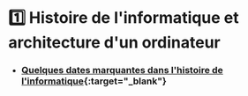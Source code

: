 # 1️⃣ Histoire de l'informatique et architecture d'un ordinateur

 
- ### [Quelques dates marquantes dans l'histoire de l'informatique](https://raw.githubusercontent.com/abrugiere/snt/main/_res/1.1.Histoire_info){:target="_blank"} 

<!--


## 1.1 - Quelques dates marquantes dans l'histoire de l'informatique 

## 1.2 - Qu'est-ce qu'un ordinateur
- Processeur (fréquence, coeurs MHz)
- RAM plus rapide se vide
- Mémoire de masse (HDD, SSD, M2. mécanique, flash : capacité octets Mo Go)
- GPU pour vidéo
- Carte mère
- Périphériques ports (USB, affichage, RJ45, sans fil)


>  https://www.youtube.com/watch?v=q-BoKqm_ZKU  
>  https://www.youtube.com/watch?v=NNxAKALRePo&ab_channel=TechnologieColl%C3%A8geFontcarrade  (6mn07 : comparaisons puissances de calcul)  
>  Synthese Philippe Boddaert


-->
